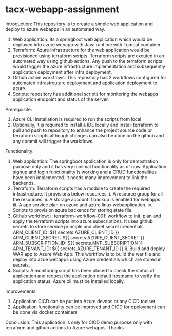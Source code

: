 # tacx-webapp-assignment
Introduction: This repository is to create a simple web application and deploy to azure webapps in an automated way.
1.  Web application: Its a springboot web application which would be deployed into azure webapp with Java runtime with Tomcat container.
2.  Terraform:  Azure infrastructure for the web application would be provisioned using terraform scripts. Terraform scripts are excuted in an automated way using github actions. Any push to the terraform scripts would trigger the azure infrastructure implementation and subsequently application deployment after infra         deployment.
3.  Github action workflows: This repository has 2 workflows configured for automated infrastrcuture deployment and application deployment to azure.
4.  Scripts:  repository has additional scripts for monitoring the webapps application endpoint and status of the server.

Prerequisite: 
1.  Azure CLI installation is required to run the scripts from local
2.  Optionally, it is required to install a IDE locally and install terraform to pull and push to repository to enhance the project source code or terraform scripts although changes can also be done on the github and any commit will trigger the workflows.

Functionality:
1. Web application: The springboot application is only for demostration purpose only and it has very minimal functionality as of now. Application signup and login functionality is working and a CRUD functionalities have been implemented. It needs many improvement to link the backends.
2. Terraform: Terraform scripts has a module to create the required infrastructure. It provisions below resources.
   i.   A resource group for all the resources.
   ii.  A storage account if backup is enabled for webapps.
   iii. A app service plan on azure and azure linux webapplication.
   iv.  Scripts to provision azure backends for storing state file.
3.  Github workflow:
    i.  terraform-workflow-001: workflow to init, plan and apply the terraform scripts into azure subscriptions. It uses github secrets to store service principle and clinet secret credentials.
    ARM_CLIENT_ID: ${{ secrets.AZURE_CLIENT_ID }}
    ARM_CLIENT_SECRET: ${{ secrets.AZURE_CLIENT_SECRET }}
    ARM_SUBSCRIPTION_ID: ${{ secrets.MVP_SUBSCRIPTION }}
    ARM_TENANT_ID: ${{ secrets.AZURE_TENANT_ID }}
    ii. Build and deploy WAR app to Azure Web App: This workflow is to build the war file and deploy into azue webapps using Azure credentials which are stored in secrets.
4.  Scripts:  A monitoring script has been placed to check the status of application and request the application default hostname to verify the application status. Azure cli must be installed locally.

Improvements:
1.  Application CICD can be put into Azure devops or any CICD toolset.
2.  Application functionality can be improved and CICD for dpeloyment can be done via docker containers

Conclusion:
This application is only for CICD demo purpose only with terraform and github actions to Azure webapps.
Thanks
